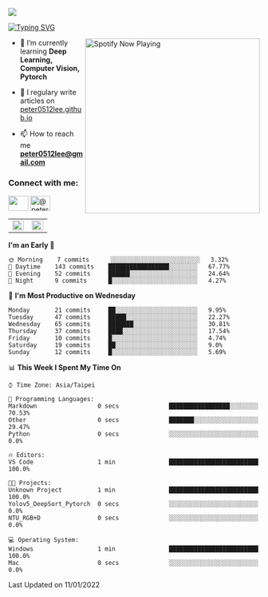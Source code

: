 ![](https://komarev.com/ghpvc/?username=peter0512lee&color=ff69b4)

[![Typing SVG](https://readme-typing-svg.herokuapp.com?color=F742BA&size=22&lines=Hi!+I'm+JYL)](https://git.io/typing-svg)

[<img src="https://spotify-now-playing.peter0512lee.vercel.app/api/spotify-playing" alt="Spotify Now Playing" width="350" align="right" />](https://open.spotify.com/user/21iyoswqgnkoe7peuesmqnhgy)

- 🌱 I’m currently learning **Deep Learning, Computer Vision, Pytorch**

- 📝 I regulary write articles on [peter0512lee.github.io](https://peter0512lee.github.io/)

- 📫 How to reach me **peter0512lee@gmail.com**

<h3 align="left">Connect with me:</h3>
<p align="left">
<a href="https://linkedin.com/in/jie-ying-li-b43a1416b" target="blank"><img align="center" src="https://raw.githubusercontent.com/rahuldkjain/github-profile-readme-generator/master/src/images/icons/Social/linked-in-alt.svg" height="30" width="40" /></a>
<!-- <a href="https://fb.com/peter0512lee" target="blank"><img align="center" src="https://raw.githubusercontent.com/rahuldkjain/github-profile-readme-generator/master/src/images/icons/Social/facebook.svg" alt="peter0512lee" height="30" width="40" /></a> -->
<!-- <a href="https://instagram.com/etiquette_ying" target="blank"><img align="center" src="https://raw.githubusercontent.com/rahuldkjain/github-profile-readme-generator/master/src/images/icons/Social/instagram.svg" alt="etiquette_ying" height="30" width="40" /></a> -->
<a href="https://medium.com/@peter0512lee" target="blank"><img align="center" src="https://raw.githubusercontent.com/rahuldkjain/github-profile-readme-generator/master/src/images/icons/Social/medium.svg" alt="@peter0512lee" height="30" width="40" /></a>
</p>

<table><tr><td valign="top" width="50%">

<img src="https://github-readme-stats.vercel.app/api?username=peter0512lee&hide_border=true&show_icons=true&locale=en" align="left" style="width: 100%" />

</td><td valign="top" width="50%">

<img src="https://github-readme-stats.vercel.app/api/top-langs?username=peter0512lee&hide_border=true&show_icons=true&locale=en&layout=compact" align="left" style="width: 100%" />

</td></tr></table>  

<!--START_SECTION:waka-->
**I'm an Early 🐤** 

```text
🌞 Morning    7 commits      ░░░░░░░░░░░░░░░░░░░░░░░░░   3.32% 
🌆 Daytime    143 commits    █████████████████░░░░░░░░   67.77% 
🌃 Evening    52 commits     ██████░░░░░░░░░░░░░░░░░░░   24.64% 
🌙 Night      9 commits      █░░░░░░░░░░░░░░░░░░░░░░░░   4.27%

```
📅 **I'm Most Productive on Wednesday** 

```text
Monday       21 commits     ██░░░░░░░░░░░░░░░░░░░░░░░   9.95% 
Tuesday      47 commits     █████░░░░░░░░░░░░░░░░░░░░   22.27% 
Wednesday    65 commits     ███████░░░░░░░░░░░░░░░░░░   30.81% 
Thursday     37 commits     ████░░░░░░░░░░░░░░░░░░░░░   17.54% 
Friday       10 commits     █░░░░░░░░░░░░░░░░░░░░░░░░   4.74% 
Saturday     19 commits     ██░░░░░░░░░░░░░░░░░░░░░░░   9.0% 
Sunday       12 commits     █░░░░░░░░░░░░░░░░░░░░░░░░   5.69%

```


📊 **This Week I Spent My Time On** 

```text
⌚︎ Time Zone: Asia/Taipei

💬 Programming Languages: 
Markdown                 0 secs              █████████████████░░░░░░░░   70.53% 
Other                    0 secs              ███████░░░░░░░░░░░░░░░░░░   29.47% 
Python                   0 secs              ░░░░░░░░░░░░░░░░░░░░░░░░░   0.0%

🔥 Editors: 
VS Code                  1 min               █████████████████████████   100.0%

🐱‍💻 Projects: 
Unknown Project          1 min               █████████████████████████   100.0% 
Yolov5_DeepSort_Pytorch  0 secs              ░░░░░░░░░░░░░░░░░░░░░░░░░   0.0% 
NTU_RGB+D                0 secs              ░░░░░░░░░░░░░░░░░░░░░░░░░   0.0%

💻 Operating System: 
Windows                  1 min               █████████████████████████   100.0% 
Mac                      0 secs              ░░░░░░░░░░░░░░░░░░░░░░░░░   0.0%

```


 Last Updated on 11/01/2022
<!--END_SECTION:waka-->


<!--
**peter0512lee/peter0512lee** is a ✨ _special_ ✨ repository because its `README.md` (this file) appears on your GitHub profile.

